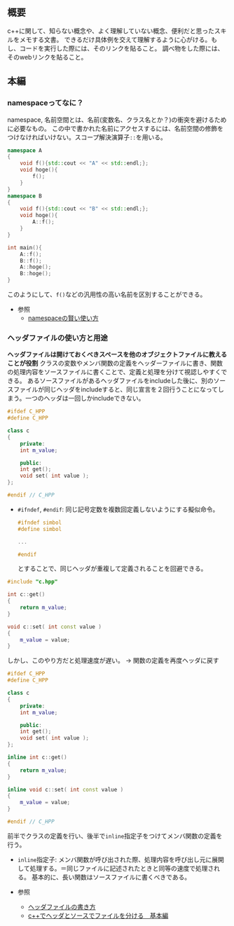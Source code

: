 ## 概要
c++に関して、知らない概念や、よく理解していない概念、便利だと思ったスキルをメモする文書。
できるだけ具体例を交えて理解するように心がける。もし、コードを実行した際には、そのリンクを貼ること。
調べ物をした際には、そのwebリンクを貼ること。

## 本編
### namespaceってなに？
namespace, 名前空間とは、名前(変数名、クラス名とか？)の衝突を避けるために必要なもの。
この中で書かれた名前にアクセスするには、名前空間の修飾をつけなければいけない。スコープ解決演算子`::`を用いる。
```cpp
namespace A
{
    void f(){std::cout << "A" << std::endl;};
    void hoge(){
        f();
    }
}
namespace B
{
    void f(){std::cout << "B" << std::endl;};
    void hoge(){
        A::f();
    }
}

int main(){
    A::f();
    B::f();
    A::hoge();
    B::hoge();
}
```
このようにして、`f()`などの汎用性の高い名前を区別することができる。
- 参照
  - [namespaceの賢い使い方](https://qiita.com/_EnumHack/items/430da105a541f9ecd774)


### ヘッダファイルの使い方と用途
**ヘッダファイルは開けておくべきスペースを他のオブジェクトファイルに教えることが役割**
クラスの変数やメンバ関数の定義をヘッダーファイルに書き、関数の処理内容をソースファイルに書くことで、定義と処理を分けて視認しやすくできる。
あるソースファイルがあるヘッダファイルをincludeした後に、別のソースファイルが同じヘッダをincludeすると、同じ宣言を２回行うことになってしまう。一つのヘッダは一回しかincludeできない。
```cpp
#ifdef C_HPP
#define C_HPP

class c
{
    private:
    int m_value;

    public:
    int get();
    void set( int value );
};

#endif // C_HPP
```
- `#ifndef`, `#endif`: 同じ記号定数を複数回定義しないようにする擬似命令。
    ```cpp
    #ifndef simbol
    #define simbol

    ...

    #endif
    ```
    とすることで、同じヘッダが重複して定義されることを回避できる。
```cpp
#include "c.hpp"

int c::get()
{
    return m_value;
}

void c::set( int const value )
{
    m_value = value;
}
```

しかし、このやり方だと処理速度が遅い。
-> 関数の定義を再度ヘッダに戻す

```cpp
#ifdef C_HPP
#define C_HPP

class c
{
    private:
    int m_value;

    public:
    int get();
    void set( int value );
};

inline int c::get()
{
    return m_value;
}

inline void c::set( int const value )
{
    m_value = value;
}

#endif // C_HPP
```
前半でクラスの定義を行い、後半で`inline`指定子をつけてメンバ関数の定義を行う。
- `inline`指定子: メンバ関数が呼び出された際、処理内容を呼び出し元に展開して処理する。＝同じファイルに記述されたときと同等の速度で処理される。
基本的に、長い関数はソースファイルに書くべきである。

- 参照
  - [ヘッダファイルの書き方](https://qiita.com/MoriokaReimen/items/7c83ebd0fbae44d8532d)
  - [c++でヘッダとソースでファイルを分ける　基本編](https://qiita.com/agate-pris/items/1b29726935f0b6e75768)